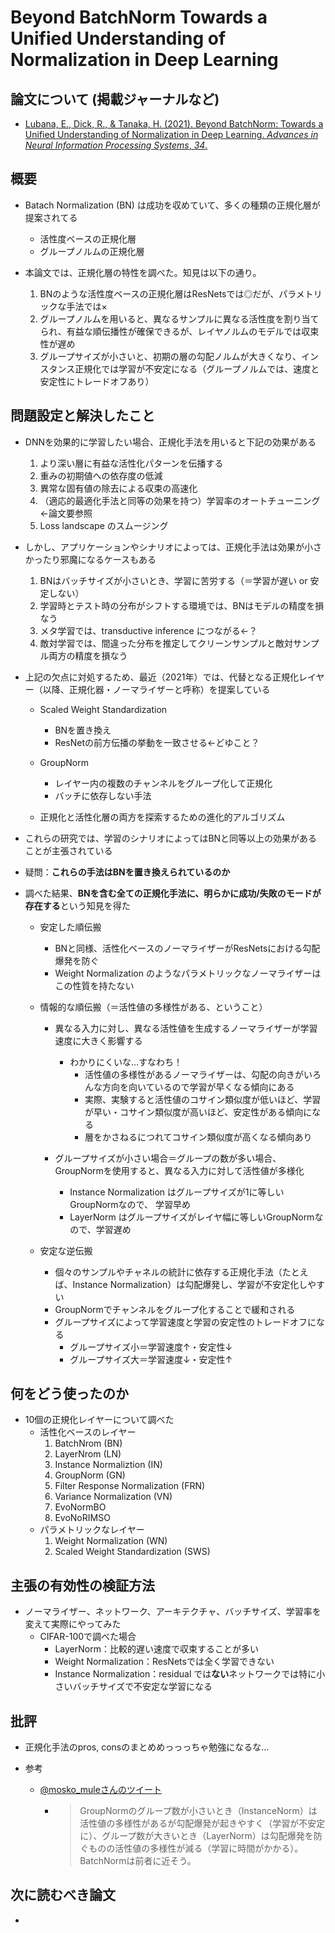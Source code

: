 # Beyond BatchNorm Towards a Unified Understanding of Normalization in Deep Learning

## 論文について (掲載ジャーナルなど)
- [Lubana, E., Dick, R., & Tanaka, H. (2021). Beyond BatchNorm: Towards a Unified Understanding of  Normalization in Deep Learning. *Advances in Neural Information Processing Systems*, *34*.](https://proceedings.neurips.cc/paper/2021/file/2578eb9cdf020730f77793e8b58e165a-Paper.pdf)

## 概要
- Batach Normalization (BN) は成功を収めていて、多くの種類の正規化層が提案されてる
    - 活性度ベースの正規化層
    - グループノルムの正規化層

- 本論文では、正規化層の特性を調べた。知見は以下の通り。
    1.  BNのような活性度ベースの正規化層はResNetsでは◎だが、パラメトリックな手法では×
    2.  グループノルムを用いると、異なるサンプルに異なる活性度を割り当てられ、有益な順伝播性が確保できるが、レイヤノルムのモデルでは収束性が遅め
    3.  グループサイズが小さいと、初期の層の勾配ノルムが大きくなり、インスタンス正規化では学習が不安定になる（グループノルムでは、速度と安定性にトレードオフあり）


## 問題設定と解決したこと
- DNNを効果的に学習したい場合、正規化手法を用いると下記の効果がある
    1.  より深い層に有益な活性化パターンを伝播する
    2.  重みの初期値への依存度の低減
    3.  異常な固有値の除去による収束の高速化
    4.  （適応的最適化手法と同等の効果を持つ）学習率のオートチューニング←論文要参照
    5.  Loss landscape のスムージング

- しかし、アプリケーションやシナリオによっては、正規化手法は効果が小さかったり邪魔になるケースもある
    1.  BNはバッチサイズが小さいとき、学習に苦労する（＝学習が遅い or 安定しない）
    2.  学習時とテスト時の分布がシフトする環境では、BNはモデルの精度を損なう
    3.  メタ学習では、transductive inference につながる←？
    4.  敵対学習では、間違った分布を推定してクリーンサンプルと敵対サンプル両方の精度を損なう

- 上記の欠点に対処するため、最近（2021年）では、代替となる正規化レイヤー（以降、正規化器・ノーマライザーと呼称）を提案している
    - Scaled Weight Standardization
        - BNを置き換え
        - ResNetの前方伝播の挙動を一致させる←どゆこと？

    - GroupNorm
        - レイヤー内の複数のチャンネルをグループ化して正規化
        - バッチに依存しない手法

    - 正規化と活性化層の両方を探索するための進化的アルゴリズム

- これらの研究では、学習のシナリオによってはBNと同等以上の効果があることが主張されている
- 疑問：**これらの手法はBNを置き換えられているのか**
- 調べた結果、**BNを含む全ての正規化手法に、明らかに成功/失敗のモードが存在する**という知見を得た
    - 安定した順伝搬
        - BNと同様、活性化ベースのノーマライザーがResNetsにおける勾配爆発を防ぐ
        - Weight Normalization のようなパラメトリックなノーマライザーはこの性質を持たない

    - 情報的な順伝搬（＝活性値の多様性がある、ということ）
        - 異なる入力に対し、異なる活性値を生成するノーマライザーが学習速度に大きく影響する
            - わかりにくいな…すなわち！
                - 活性値の多様性があるノーマライザーは、勾配の向きがいろんな方向を向いているので学習が早くなる傾向にある
                - 実際、実験すると活性値のコサイン類似度が低いほど、学習が早い・コサイン類似度が高いほど、安定性がある傾向になる
                - 層をかさねるにつれてコサイン類似度が高くなる傾向あり

        - グループサイズが小さい場合＝グループの数が多い場合、GroupNormを使用すると、異なる入力に対して活性値が多様化
            - Instance Normalization はグループサイズが1に等しいGroupNormなので、 学習早め
            - LayerNorm はグループサイズがレイヤ幅に等しいGroupNormなので、学習遅め

    - 安定な逆伝搬
        - 個々のサンプルやチャネルの統計に依存する正規化手法（たとえば、Instance Normalization）は勾配爆発し、学習が不安定化しやすい
        - GroupNormでチャンネルをグループ化することで緩和される
        - グループサイズによって学習速度と学習の安定性のトレードオフになる
            - グループサイズ小＝学習速度↑・安定性↓
            - グループサイズ大＝学習速度↓・安定性↑


## 何をどう使ったのか
-   10個の正規化レイヤーについて調べた
    -   活性化ベースのレイヤー
        1.  BatchNrom (BN)
        2.  LayerNrom (LN)
        3.  Instance Normaliztion (IN)
        4.  GroupNorm (GN)
        5.  Filter Response Normalization (FRN)
        6.  Variance Normalization (VN)
        7.  EvoNormBO
        8.  EvoNoRIMSO
    -   パラメトリックなレイヤー
        1.  Weight Normalization (WN)
        2.  Scaled Weight Standardization (SWS)

## 主張の有効性の検証方法
- ノーマライザー、ネットワーク、アーキテクチャ、バッチサイズ、学習率を変えて実際にやってみた
    - CIFAR-100で調べた場合
        - LayerNorm：比較的遅い速度で収束することが多い
        - Weight Normalization：ResNetsでは全く学習できない
        - Instance Normalization：residual では**ない**ネットワークでは特に小さいバッチサイズで不安定な学習になる

## 批評
- 正規化手法のpros, consのまとめめっっっちゃ勉強になるな…

- 参考

    - [@mosko_muleさんのツイート](https://twitter.com/mosko_mule/status/1493895026283192320)

        - >   GroupNormのグループ数が小さいとき（InstanceNorm）は活性値の多様性があるが勾配爆発が起きやすく（学習が不安定に）、グループ数が大きいとき（LayerNorm）は勾配爆発を防ぐものの活性値の多様性が減る（学習に時間がかかる）。BatchNormは前者に近そう。


## 次に読むべき論文
- 
